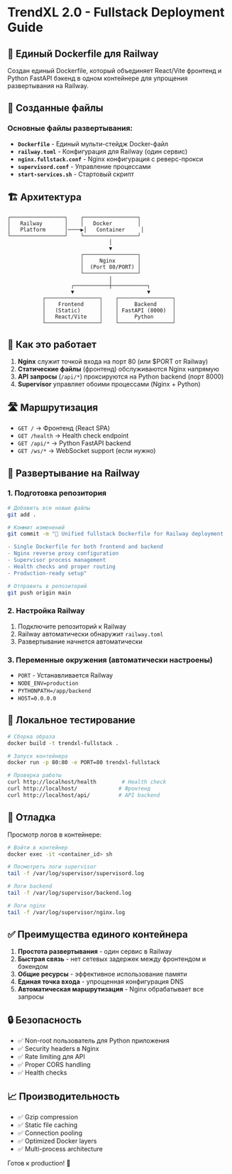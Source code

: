 # TrendXL 2.0 - Fullstack Deployment Guide

## 🚀 Единый Dockerfile для Railway

Создан единый Dockerfile, который объединяет React/Vite фронтенд и Python FastAPI бэкенд в одном контейнере для упрощения развертывания на Railway.

## 📁 Созданные файлы

### Основные файлы развертывания:

- **`Dockerfile`** - Единый мульти-стейдж Docker-файл
- **`railway.toml`** - Конфигурация для Railway (один сервис)
- **`nginx.fullstack.conf`** - Nginx конфигурация с реверс-прокси
- **`supervisord.conf`** - Управление процессами
- **`start-services.sh`** - Стартовый скрипт

## 🏗 Архитектура

```
┌─────────────────┐    ┌─────────────────┐
│   Railway       │    │   Docker        │
│   Platform      │────▶│   Container     │
└─────────────────┘    └─────────────────┘
                                │
                                ▼
                       ┌─────────────────┐
                       │     Nginx       │
                       │  (Port 80/PORT) │
                       └─────────────────┘
                                │
                    ┌───────────┼───────────┐
                    ▼                       ▼
           ┌─────────────────┐    ┌─────────────────┐
           │    Frontend     │    │     Backend     │
           │   (Static)      │    │ FastAPI (8000)  │
           │   React/Vite    │    │     Python      │
           └─────────────────┘    └─────────────────┘
```

## 🔄 Как это работает

1. **Nginx** служит точкой входа на порт 80 (или $PORT от Railway)
2. **Статические файлы** (фронтенд) обслуживаются Nginx напрямую
3. **API запросы** (`/api/*`) проксируются на Python backend (порт 8000)
4. **Supervisor** управляет обоими процессами (Nginx + Python)

## 🛣 Маршрутизация

- `GET /` → Фронтенд (React SPA)
- `GET /health` → Health check endpoint
- `GET /api/*` → Python FastAPI backend
- `GET /ws/*` → WebSocket support (если нужно)

## 🚀 Развертывание на Railway

### 1. Подготовка репозитория

```bash
# Добавить все новые файлы
git add .

# Коммит изменений
git commit -m "🚀 Unified fullstack Dockerfile for Railway deployment

- Single Dockerfile for both frontend and backend
- Nginx reverse proxy configuration
- Supervisor process management
- Health checks and proper routing
- Production-ready setup"

# Отправить в репозиторий
git push origin main
```

### 2. Настройка Railway

1. Подключите репозиторий к Railway
2. Railway автоматически обнаружит `railway.toml`
3. Развертывание начнется автоматически

### 3. Переменные окружения (автоматически настроены)

- `PORT` - Устанавливается Railway
- `NODE_ENV=production`
- `PYTHONPATH=/app/backend`
- `HOST=0.0.0.0`

## 🔧 Локальное тестирование

```bash
# Сборка образа
docker build -t trendxl-fullstack .

# Запуск контейнера
docker run -p 80:80 -e PORT=80 trendxl-fullstack

# Проверка работы
curl http://localhost/health        # Health check
curl http://localhost/             # Фронтенд
curl http://localhost/api/         # API backend
```

## 🧪 Отладка

Просмотр логов в контейнере:

```bash
# Войти в контейнер
docker exec -it <container_id> sh

# Посмотреть логи supervisor
tail -f /var/log/supervisor/supervisord.log

# Логи backend
tail -f /var/log/supervisor/backend.log

# Логи nginx
tail -f /var/log/supervisor/nginx.log
```

## ✅ Преимущества единого контейнера

1. **Простота развертывания** - один сервис в Railway
2. **Быстрая связь** - нет сетевых задержек между фронтендом и бэкендом
3. **Общие ресурсы** - эффективное использование памяти
4. **Единая точка входа** - упрощенная конфигурация DNS
5. **Автоматическая маршрутизация** - Nginx обрабатывает все запросы

## 🔒 Безопасность

- ✅ Non-root пользователь для Python приложения
- ✅ Security headers в Nginx
- ✅ Rate limiting для API
- ✅ Proper CORS handling
- ✅ Health checks

## 📈 Производительность

- ✅ Gzip compression
- ✅ Static file caching
- ✅ Connection pooling
- ✅ Optimized Docker layers
- ✅ Multi-process architecture

Готов к production! 🎉
